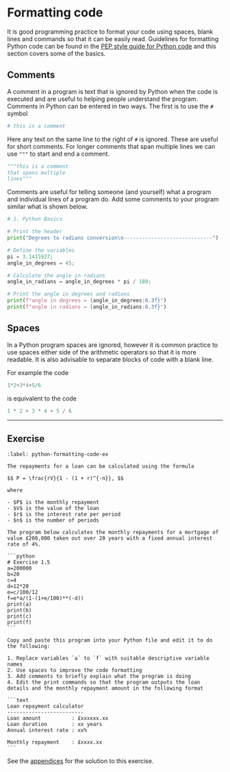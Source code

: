 # Formatting code

It is good programming practice to format your code using spaces, blank lines and commands so that it can be easily read. Guidelines for formatting Python code can be found in the <a href="https://pep8.org/" target="_blank">PEP style guide for Python code</a> and this section covers some of the basics.

## Comments

A comment in a program is text that is ignored by Python when the code is executed and are useful to helping people understand the program. Comments in Python can be entered in two ways. The first is to use the `#` symbol

```python
# this is a comment
```

Here any text on the same line to the right of `#` is ignored. These are useful for short comments. For longer comments that span multiple lines we can use `"""` to start and end a comment.

```python
"""this is a comment
that spans multiple
lines"""
```

Comments are useful for telling someone (and yourself) what a program and individual lines of a program do. Add some comments to your program similar what is shown below.

```python
# 1. Python Basics

# Print the header
print("Degrees to radians conversion\n-----------------------------")

# Define the variables
pi = 3.1415927;
angle_in_degrees = 45;

# Calculate the angle in radians
angle_in_radians = angle_in_degrees * pi / 180;

# Print the angle in degrees and radians
print(f"angle in degrees = {angle_in_degrees:6.3f}")
print(f"angle in radians = {angle_in_radians:6.3f}")
```

## Spaces

In a Python program spaces are ignored, however it is common practice to use spaces either side of the arithmetic operators so that it is more readable. It is also advisable to separate blocks of code with a blank line.

For example the code

```python
1*2+3*4+5/6
```

is equivalent to the code

```python
1 * 2 + 3 * 4 + 5 / 6
```

---

## Exercise

````{exercise}
:label: python-formatting-code-ex

The repayments for a loan can be calculated using the formula

$$ P = \frac{rV}{1 - (1 + r)^{-n}}, $$

where

- $P$ is the monthly repayment
- $V$ is the value of the loan
- $r$ is the interest rate per period
- $n$ is the number of periods

The program below calculates the monthly repayments for a mortgage of value £200,000 taken out over 20 years with a fixed annual interest rate of 4%.

```python
# Exercise 1.5
a=200000
b=20
c=4
d=12*20
e=c/100/12
f=e*a/(1-(1+e/100)**(-d))
print(a)
print(b)
print(c)
print(f)
```

Copy and paste this program into your Python file and edit it to do the following:

1. Replace variables `a` to `f` with suitable descriptive variable names
2. Use spaces to improve the code formatting
3. Add comments to briefly explain what the program is doing
4. Edit the print commands so that the program outputs the loan details and the monthly repayment amount in the following format

```text
Loan repayment calculator
-------------------------
Loan amount          : £xxxxxx.xx
Loan duration        : xx years
Annual interest rate : xx%

Monthly repayment    : £xxxx.xx
```

````

See the [appendices](python-basics-solutions-section) for the solution to this exercise.
